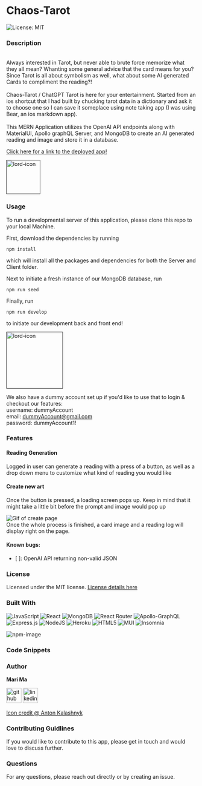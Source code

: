# Chaos-Tarot

![License: MIT](https://img.shields.io/badge/License-MIT-yellow.svg)

### Description
\
Always interested in Tarot, but never able to brute force memorize what they all mean? Whanting some general advice that the card means for you? Since Tarot is all about symbolism as well, what about some AI generated Cards to compliment the reading?!
\
\
Chaos-Tarot / ChatGPT Tarot is here for your entertainment. Started from an ios shortcut that I had built by chucking tarot data in a dictionary and ask it to choose one so I can save it someplace using note taking app (I was using Bear, an ios markdown app). 
\
\
This MERN Application utilizes the OpenAI API endpoints along with MaterialUI, Apollo graphQL Server, and MongoDB to create an AI generated reading and image and store it in a database. 

[Click here for a link to the deployed app!](https://chaos-tarot.herokuapp.com)

[<img src="./public/assets/188-microphone-recording-lineal.gif" alt='lord-icon' height='90' width='90'>]()


### Usage

To run a developmental server of this application, please clone this repo to your local Machine.

First, download the dependencies by running 


```npm install```


which will install all the packages and dependencies for both the Server and Client folder. 

Next to initiate a fresh instance of our MongoDB database, run


```npm run seed``` 


Finally, run 


```npm run develop``` 


to initiate our development back and front end!

[<img src="./public/assets/1062-disco-ball-flat.gif" alt='lord-icon' height='150' width='150' >]()


We also have a dummy account set up if you'd like to use that to login & checkout our features: 
\
username: dummyAccount
\
email: dummyAccount@gmail.com
\
password: dummyAccount1!


### Features

#### Reading Generation

Logged in user can generate a reading with a press of a button, as well as a drop down menu to customize what kind of reading you would like

#### Create new art
Once the button is pressed, a loading screen pops up. Keep in mind that it might take a little bit before the prompt and image would pop up

![Gif of create page](/public/assets/gif%20of%20create%20page.gif)
\
Once the whole process is finished, a card image and a reading log will display right on the page.


#### Known bugs:
- [ ]: OpenAI API returning non-valid JSON



### License


Licensed under the MIT license. [License details here](https://opensource.org/licenses/MIT)


### Built With

![JavaScript](https://img.shields.io/badge/javascript-%23323330.svg?style=for-the-badge&logo=javascript&logoColor=%23F7DF1E)
![React](https://img.shields.io/badge/react-%2320232a.svg?style=for-the-badge&logo=react&logoColor=%2361DAFB)
![MongoDB](https://img.shields.io/badge/MongoDB-%234ea94b.svg?style=for-the-badge&logo=mongodb&logoColor=white)
![React Router](https://img.shields.io/badge/React_Router-CA4245?style=for-the-badge&logo=react-router&logoColor=white)
![Apollo-GraphQL](https://img.shields.io/badge/ApolloGraphQL-311C87?style=for-the-badge&logo=apollo-graphql)
![Express.js](https://img.shields.io/badge/express.js-%23404d59.svg?style=for-the-badge&logo=express&logoColor=%2361DAFB)
![NodeJS](https://img.shields.io/badge/node.js-6DA55F?style=for-the-badge&logo=node.js&logoColor=white)
![Heroku](https://img.shields.io/badge/heroku-%23430098.svg?style=for-the-badge&logo=heroku&logoColor=white)
![HTML5](https://img.shields.io/badge/html5-%23E34F26.svg?style=for-the-badge&logo=html5&logoColor=white)
![MUI](https://img.shields.io/badge/MUI-%230081CB.svg?style=for-the-badge&logo=mui&logoColor=white)
![Insomnia](https://camo.githubusercontent.com/ea872adb9aba9cf6b4e976262f6d4b83b97972d0d5a7abccfde68eb2ae55325f/68747470733a2f2f696d672e736869656c64732e696f2f7374617469632f76313f7374796c653d666f722d7468652d6261646765266d6573736167653d4f70656e414926636f6c6f723d343132393931266c6f676f3d4f70656e4149266c6f676f436f6c6f723d464646464646266c6162656c3d)

![npm-image](https://img.shields.io/npm/v/koa-mongoose.svg?style=flat-square)


### Code Snippets 


### Author
**Mari Ma**

[<img src="https://cdn.icon-icons.com/icons2/2351/PNG/512/logo_github_icon_143196.png" alt='github' height='40px'>](https://github.com/DraconMarius)
[<img src="https://cdn.icon-icons.com/icons2/2351/PNG/512/logo_linkedin_icon_143191.png" alt='linkedin' height='40px'>](https://www.linkedin.com/in/mari-ma-70771585/)

[Icon credit @ Anton Kalashnyk](https://icon-icons.com/users/14quJ7FM9cYdQZHidnZoM/icon-sets/)


### Contributing Guidlines

If you would like to contribute to this app, please get in touch and would love to discuss further.


### Questions

For any questions, please reach out directly or by creating an issue.
